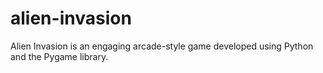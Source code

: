 # alien-invasion
Alien Invasion is an engaging arcade-style game developed using Python and the Pygame library. 
